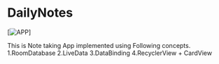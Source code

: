 # DailyNotes

[![APP](https://youtu.be/CEUwzGScrFg)]

This is Note taking App implemented using Following concepts.
1.RoomDatabase
2.LiveData
3.DataBinding
4.RecyclerView + CardView


